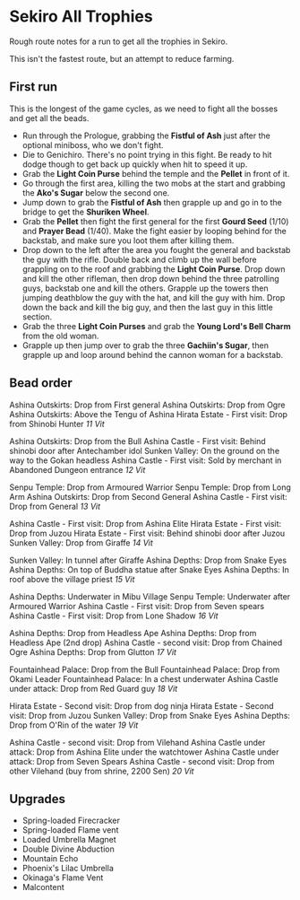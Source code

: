Sekiro All Trophies
===================

Rough route notes for a run to get all the trophies in Sekiro.

This isn't the fastest route, but an attempt to reduce farming.

First run
---------

This is the longest of the game cycles, as we need to fight all the bosses and get all the beads.

- Run through the Prologue, grabbing the **Fistful of Ash** just after the optional miniboss, who we don't fight.
- Die to Genichiro. There's no point trying in this fight. Be ready to hit dodge though to get back up quickly when hit to speed it up.
- Grab the **Light Coin Purse** behind the temple and the **Pellet** in front of it.
- Go through the first area, killing the two mobs at the start and grabbing the **Ako's Sugar** below the second one.
- Jump down to grab the **Fistful of Ash**  then grapple up and go in to the bridge to get the **Shuriken Wheel**.
- Grab the **Pellet** then fight the first general for the first **Gourd Seed** (1/10) and **Prayer Bead** (1/40). Make the fight easier by looping behind for the backstab, and make sure you loot them after killing them.
- Drop down to the left after the area you fought the general and backstab the guy with the rifle. Double back and climb up the wall before grappling on to the roof and grabbing the **Light Coin Purse**. Drop down and kill the other rifleman, then drop down behind the three patrolling guys, backstab one and kill the others. Grapple up the towers then jumping deathblow the guy with the hat, and kill the guy with him. Drop down the back and kill the big guy, and then the last guy in this little section.
- Grab the three **Light Coin Purses** and grab the **Young Lord's Bell Charm** from the old woman.
- Grapple up then jump over to grab the three **Gachiin's Sugar**, then grapple up and loop around behind the cannon woman for a backstab.


Bead order
----------


Ashina Outskirts: Drop from First general
Ashina Outskirts: Drop from Ogre
Ashina Outskirts: Above the Tengu of Ashina
Hirata Estate - First visit: Drop from Shinobi Hunter
*11 Vit*

Ashina Outskirts: Drop from the Bull
Ashina Castle - First visit: Behind shinobi door after Antechamber idol
Sunken Valley: On the ground on the way to the Gokan headless
Ashina Castle - First visit: Sold by merchant in Abandoned Dungeon entrance
*12 Vit*

Senpu Temple: Drop from Armoured Warrior
Senpu Temple: Drop from Long Arm
Ashina Outskirts: Drop from Second General
Ashina Castle - First visit: Drop from General
*13 Vit*

Ashina Castle - First visit: Drop from Ashina Elite
Hirata Estate - First visit: Drop from Juzou
Hirata Estate - First visit: Behind shinobi door after Juzou
Sunken Valley: Drop from Giraffe
*14 Vit*

Sunken Valley: In tunnel after Giraffe
Ashina Depths: Drop from Snake Eyes
Ashina Depths: On top of Buddha statue after Snake Eyes
Ashina Depths: In roof above the village priest
*15 Vit*

Ashina Depths: Underwater in Mibu Village
Senpu Temple: Underwater after Armoured Warrior
Ashina Castle - First visit: Drop from Seven spears
Ashina Castle - First visit: Drop from Lone Shadow
*16 Vit*


Ashina Depths: Drop from Headless Ape
Ashina Depths: Drop from Headless Ape (2nd drop)
Ashina Castle - second visit: Drop from Chained Ogre
Ashina Depths: Drop from Glutton
*17 Vit*

Fountainhead Palace: Drop from the Bull
Fountainhead Palace: Drop from Okami Leader
Fountainhead Palace: In a chest underwater
Ashina Castle under attack: Drop from Red Guard guy
*18 Vit*

Hirata Estate - Second visit: Drop from dog ninja
Hirata Estate - Second visit: Drop from Juzou
Sunken Valley: Drop from Snake Eyes
Ashina Depths: Drop from O'Rin of the water
*19 Vit*

Ashina Castle - second visit: Drop from Vilehand
Ashina Castle under attack: Drop from Ashina Elite under the watchtower
Ashina Castle under attack: Drop from Seven Spears
Ashina Castle - second visit: Drop from other Vilehand (buy from shrine, 2200 Sen)
*20 Vit*

Upgrades
--------

- Spring-loaded Firecracker
- Spring-loaded Flame vent
- Loaded Umbrella Magnet
- Double Divine Abduction
- Mountain Echo
- Phoenix's Lilac Umbrella
- Okinaga's Flame Vent
- Malcontent

